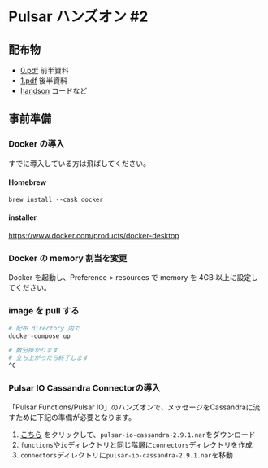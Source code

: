 # Pulsar ハンズオン #2

## 配布物

- [0.pdf](0.pdf) 前半資料
- [1.pdf](1.pdf) 後半資料
- [handson](handson) コードなど

## 事前準備

### Docker の導入

すでに導入している方は飛ばしてください。

#### Homebrew

```
brew install --cask docker
```

#### installer

https://www.docker.com/products/docker-desktop

### Docker の memory 割当を変更

Docker を起動し、Preference > resources で memory を 4GB 以上に設定してください。

### image を pull する

```sh
# 配布 directory 内で
docker-compose up

# 数分掛かります
# 立ち上がったら終了します
^C
```

### Pulsar IO Cassandra Connectorの導入

「Pulsar Functions/Pulsar IO」のハンズオンで、メッセージをCassandraに流すために下記の準備が必要となります。

1. [こちら](https://www.apache.org/dyn/mirrors/mirrors.cgi?action=download&filename=pulsar/pulsar-2.9.1/connectors/pulsar-io-cassandra-2.9.1.nar) をクリックして、`pulsar-io-cassandra-2.9.1.nar`をダウンロード
2. `functions`や`io`ディレクトリと同じ階層に`connectors`ディレクトリを作成
3. `connectors`ディレクトリに`pulsar-io-cassandra-2.9.1.nar`を移動
